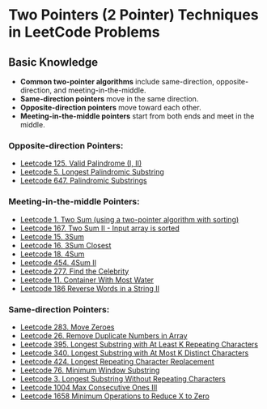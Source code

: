 # Two Pointers (2 Pointer) Techniques in LeetCode Problems

## Basic Knowledge

- **Common two-pointer algorithms** include same-direction, opposite-direction, and meeting-in-the-middle.
- **Same-direction pointers** move in the same direction.
- **Opposite-direction pointers** move toward each other.
- **Meeting-in-the-middle pointers** start from both ends and meet in the middle.

### Opposite-direction Pointers:

- [Leetcode 125. Valid Palindrome (I, II)](https://leetcode.com/problems/valid-palindrome/)
- [Leetcode 5. Longest Palindromic Substring](https://leetcode.com/problems/longest-palindromic-substring/)
- [Leetcode 647. Palindromic Substrings](https://leetcode.com/problems/palindromic-substrings/)

### Meeting-in-the-middle Pointers:

- [Leetcode 1. Two Sum (using a two-pointer algorithm with sorting)](https://leetcode.com/problems/two-sum/)
- [Leetcode 167. Two Sum II - Input array is sorted](https://leetcode.com/problems/two-sum-ii-input-array-is-sorted/)
- [Leetcode 15. 3Sum](https://leetcode.com/problems/3sum/)
- [Leetcode 16. 3Sum Closest](https://leetcode.com/problems/3sum-closest/)
- [Leetcode 18. 4Sum](https://leetcode.com/problems/4sum/)
- [Leetcode 454. 4Sum II](https://leetcode.com/problems/4sum-ii/)
- [Leetcode 277. Find the Celebrity](https://leetcode.com/problems/find-the-celebrity/)
- [Leetcode 11. Container With Most Water](https://leetcode.com/problems/container-with-most-water/)
- [Leetcode 186 Reverse Words in a String II](https://leetcode.com/problems/reverse-words-in-a-string-ii/)

### Same-direction Pointers:

- [Leetcode 283. Move Zeroes](https://leetcode.com/problems/move-zeroes/)
- [Leetcode 26. Remove Duplicate Numbers in Array](https://leetcode.com/problems/remove-duplicates-from-sorted-array/)
- [Leetcode 395. Longest Substring with At Least K Repeating Characters](https://leetcode.com/problems/longest-substring-with-at-least-k-repeating-characters/)
- [Leetcode 340. Longest Substring with At Most K Distinct Characters](https://leetcode.com/problems/longest-substring-with-at-most-k-distinct-characters/)
- [Leetcode 424. Longest Repeating Character Replacement](https://leetcode.com/problems/longest-repeating-character-replacement/)
- [Leetcode 76. Minimum Window Substring](https://leetcode.com/problems/minimum-window-substring/)
- [Leetcode 3. Longest Substring Without Repeating Characters](https://leetcode.com/problems/longest-substring-without-repeating-characters/)
- [Leetcode 1004 Max Consecutive Ones III](https://leetcode.com/problems/max-consecutive-ones-iii/)
- [Leetcode 1658 Minimum Operations to Reduce X to Zero](https://leetcode.com/problems/minimum-operations-to-reduce-x-to-zero/)
